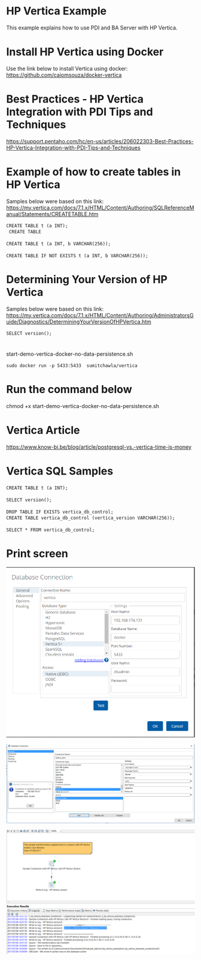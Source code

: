 # HP Vertica Example

This example explains how to use PDI and BA Server with HP Vertica.

# Install HP Vertica using Docker

Use the link below to install Vertica using docker:<BR>
https://github.com/caiomsouza/docker-vertica <BR>


# Best Practices - HP Vertica Integration with PDI Tips and Techniques
https://support.pentaho.com/hc/en-us/articles/206022303-Best-Practices-HP-Vertica-Integration-with-PDI-Tips-and-Techniques

# Example of how to create tables in HP Vertica

Samples below were based on this link: <BR>
https://my.vertica.com/docs/7.1.x/HTML/Content/Authoring/SQLReferenceManual/Statements/CREATETABLE.htm<BR>


```
CREATE TABLE t (a INT);
 CREATE TABLE
 
CREATE TABLE t (a INT, b VARCHAR(256));

CREATE TABLE IF NOT EXISTS t (a INT, b VARCHAR(256));
```

# Determining Your Version of HP Vertica
Samples below were based on this link: <BR>
https://my.vertica.com/docs/7.1.x/HTML/Content/Authoring/AdministratorsGuide/Diagnostics/DeterminingYourVersionOfHPVertica.htm <BR>

```
SELECT version();
```

# 
start-demo-vertica-docker-no-data-persistence.sh
```
sudo docker run -p 5433:5433  sumitchawla/vertica
```

# Run the command below
chmod +x start-demo-vertica-docker-no-data-persistence.sh

# Vertica Article
https://www.know-bi.be/blog/article/postgresql-vs.-vertica-time-is-money


# Vertica SQL Samples
```
CREATE TABLE t (a INT);

SELECT version();

DROP TABLE IF EXISTS vertica_db_control;
CREATE TABLE vertica_db_control (vertica_version VARCHAR(256));

SELECT * FROM vertica_db_control;

```

# Print screen 

![img1](https://raw.githubusercontent.com/caiomsouza/pdi_labs/master/src/hp_vertica_examples/img/BAServer_Connection_Example_With_HP_Vertica.PNG)

![img2](https://raw.githubusercontent.com/caiomsouza/pdi_labs/master/src/hp_vertica_examples/img/PDI_Connection_with_HP_Vertica.PNG)

![img3](https://raw.githubusercontent.com/caiomsouza/pdi_labs/master/src/hp_vertica_examples/img/PDI_Transformation_to_Connect_with_HP_Vertica_and_get_vertica_db_version.PNG)



